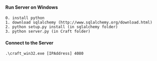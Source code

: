 #### Run Server on Windows

	0. install python
	1. download sqlalchemy (http://www.sqlalchemy.org/download.html)
	2. python setup.py install (in sqlalchemy folder)
	3. python server.py (in Craft folder)

#### Connect to the Server	
	.\craft_win32.exe [IPAddress] 4080
	
